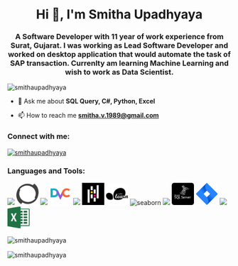 <h1 align="center">Hi 👋, I'm Smitha Upadhyaya</h1>
<h3 align="center">
	A Software Developer with 11 year of work experience from Surat, Gujarat. I was working as Lead Software Developer and worked on desktop application that would automate the task of SAP transaction.
	Currenlty am learning Machine Learning and wish to work as Data Scientist.
</h3>

<p align="left"> <img src="https://komarev.com/ghpvc/?username=smithaupadhyaya&label=Profile%20views&color=0e75b6&style=flat" alt="smithaupadhyaya" /> </p>

- 💬 Ask me about **SQL Query, C#, Python, Excel**

- 📫 How to reach me **smitha.v.1989@gmail.com**

<h3 align="left">Connect with me:</h3>
<p align="left">
<a href="https://kaggle.com/smithaupadhyaya" target="blank"><img align="center" src="https://raw.githubusercontent.com/rahuldkjain/github-profile-readme-generator/master/src/images/icons/Social/kaggle.svg" alt="smithaupadhyaya" height="30" width="40" /></a>
</p>


<p>
<h3 align="left">Languages and Tools:</h3>

[![](https://skillicons.dev/icons?i=vscode,visualstudio&theme=dark)](https://skillicons.dev)
<img src="./perforce-ar21.svg" alt="perforce" width="50" height="50"/>
[![](https://skillicons.dev/icons?i=git,github,githubactions&theme=dark)](https://skillicons.dev)
<img src="./dvc-svgrepo-com.svg" alt="jira" width="50" height="50"/>
[![](https://skillicons.dev/icons?i=cs,py,tensorflow&theme=dark)](https://skillicons.dev)
<img src="./pandas.png" alt="pandas" width="50" height="50"/>
<img src="./scikit-learn.svg" alt="scikit_learn" width="50" height="50"/> 
<img src="https://seaborn.pydata.org/_images/logo-mark-lightbg.svg" alt="seaborn" width="50" height="50"/>
[![](https://skillicons.dev/icons?i=sqlite,cassandra,mysql&theme=dark)](https://skillicons.dev)
<img src="./sql_server.png" alt="mssql" width="50" height="50"/>
<img src="./atlassian_jira-icon.svg" alt="jira" width="50" height="50"/>
[![](https://skillicons.dev/icons?i=docker&theme=dark)](https://skillicons.dev)
<img src="./excel.svg" alt="excel" width="50" height="50"/>
</p>

<p><img align="center" src="https://github-readme-stats.vercel.app/api/top-langs?username=smithaupadhyaya&show_icons=true&locale=en&layout=compact" alt="smithaupadhyaya" /></p>

<p><img align="center" src="https://github-readme-streak-stats.herokuapp.com/?user=smithaupadhyaya&" alt="smithaupadhyaya" /></p>
